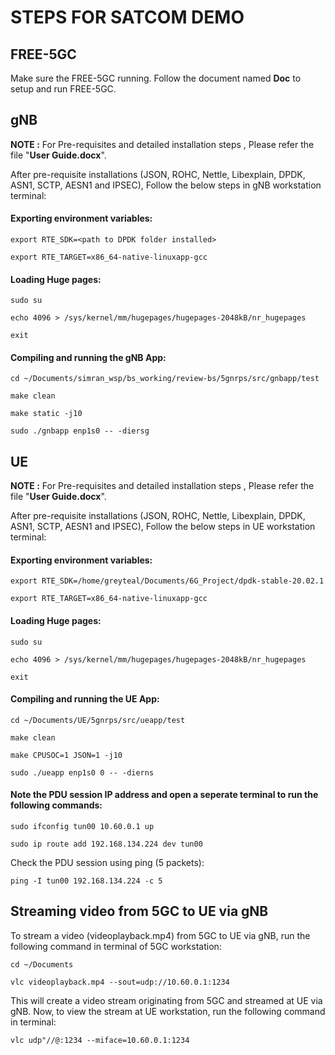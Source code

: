 # STEPS FOR SATCOM DEMO
## FREE-5GC 
Make sure the FREE-5GC running. Follow the document named **Doc** to setup and run FREE-5GC. 

## gNB 
**NOTE :** For Pre-requisites and detailed installation steps , Please refer the file "**User Guide.docx**". 

After pre-requisite installations (JSON, ROHC, Nettle, Libexplain, DPDK, ASN1, SCTP, AESN1 and IPSEC), Follow the below steps in gNB workstation terminal:
#### Exporting environment variables:

    export RTE_SDK=<path to DPDK folder installed>
    
	export RTE_TARGET=x86_64-native-linuxapp-gcc
#### Loading Huge pages:

    sudo su
    
    echo 4096 > /sys/kernel/mm/hugepages/hugepages-2048kB/nr_hugepages
    
    exit
#### Compiling and running the gNB App:

    cd ~/Documents/simran_wsp/bs_working/review-bs/5gnrps/src/gnbapp/test

    make clean
    
    make static -j10

    sudo ./gnbapp enp1s0 -- -diersg
    

## UE
**NOTE :** For Pre-requisites and detailed installation steps , Please refer the file "**User Guide.docx**". 

After pre-requisite installations (JSON, ROHC, Nettle, Libexplain, DPDK, ASN1, SCTP, AESN1 and IPSEC), Follow the below steps in UE workstation terminal:
#### Exporting environment variables:

    export RTE_SDK=/home/greyteal/Documents/6G_Project/dpdk-stable-20.02.1
    
	export RTE_TARGET=x86_64-native-linuxapp-gcc
#### Loading Huge pages:

    sudo su
    
    echo 4096 > /sys/kernel/mm/hugepages/hugepages-2048kB/nr_hugepages
    
    exit
#### Compiling and running the UE App:

    cd ~/Documents/UE/5gnrps/src/ueapp/test

    make clean
    
    make CPUSOC=1 JSON=1 -j10

    sudo ./ueapp enp1s0 0 -- -dierns

#### Note the PDU session IP address and open a seperate terminal to run the following commands:

    sudo ifconfig tun00 10.60.0.1 up

    sudo ip route add 192.168.134.224 dev tun00

Check the PDU session using ping (5 packets):

    ping -I tun00 192.168.134.224 -c 5

## Streaming video from 5GC to UE via gNB

To stream a video (videoplayback.mp4) from 5GC to UE via gNB, run the following command in terminal of 5GC workstation:

    cd ~/Documents

    vlc videoplayback.mp4 --sout=udp://10.60.0.1:1234

This will create a video stream originating from 5GC and streamed at UE via gNB. Now, to view the stream at UE workstation, run the following command in terminal:

    vlc udp"//@:1234 --miface=10.60.0.1:1234
  


